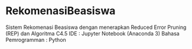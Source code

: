 # RekomenasiBeasiswa
 Sistem Rekomenasi Beasiswa dengan menerapkan Reduced Error Pruning (REP) dan Algoritma C4.5
 IDE                 : Jupyter Notebook (Anaconda 3)
 Bahasa Pemrogramman : Python
 
